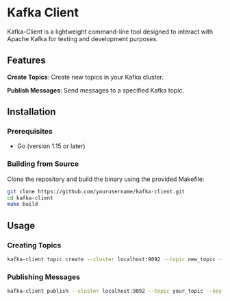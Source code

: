 # Kafka Client

Kafka-Client is a lightweight command-line tool designed to interact with Apache Kafka for testing and development purposes.

## Features

**Create Topics**: Create new topics in your Kafka cluster.

**Publish Messages**: Send messages to a specified Kafka topic.

## Installation

### Prerequisites

- Go (version 1.15 or later)

### Building from Source

Clone the repository and build the binary using the provided Makefile:

```bash
git clone https://github.com/yourusername/kafka-client.git
cd kafka-client
make build
```

## Usage

### Creating Topics

```bash
kafka-client topic create --cluster localhost:9092 --topic new_topic --partitions 3 --replication-factor 1
```

### Publishing Messages

```bash
kafka-client publish --cluster localhost:9092 --topic your_topic --key your_key --value your_message
```
